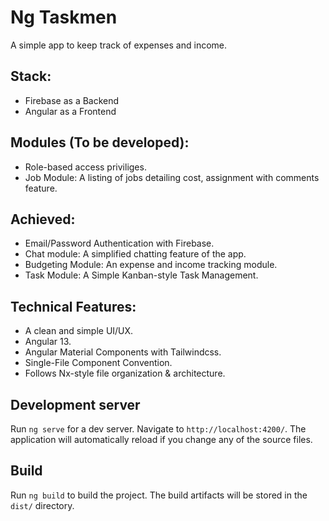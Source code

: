 # Ng Taskmen

A simple app to keep track of expenses and income. 

## Stack:
- Firebase as a Backend
- Angular as a Frontend

## Modules (To be developed):
- Role-based access priviliges.
- Job Module: A listing of jobs detailing cost, assignment with comments feature.

## Achieved:
- Email/Password Authentication with Firebase.
- Chat module: A simplified chatting feature of the app.
- Budgeting Module: An expense and income tracking module.
- Task Module: A Simple Kanban-style Task Management.

## Technical Features:
- A clean and simple UI/UX.
- Angular 13.
- Angular Material Components with Tailwindcss.
- Single-File Component Convention.
- Follows Nx-style file organization & architecture.


## Development server

Run `ng serve` for a dev server. Navigate to `http://localhost:4200/`. The application will automatically reload if you change any of the source files.

## Build

Run `ng build` to build the project. The build artifacts will be stored in the `dist/` directory.

